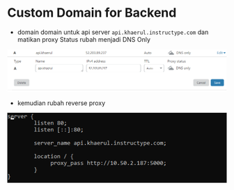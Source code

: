 # Custom Domain for Backend

* domain domain untuk api server ``api.khaerul.instructype.com`` dan matikan proxy Status rubah menjadi DNS Only

![22](../assets/19.PNG)

* kemudian rubah reverse proxy 

![23](../assets/20.PNG)
